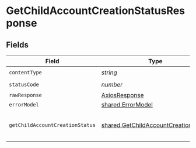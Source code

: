 # GetChildAccountCreationStatusResponse


## Fields

| Field                                                                                        | Type                                                                                         | Required                                                                                     | Description                                                                                  |
| -------------------------------------------------------------------------------------------- | -------------------------------------------------------------------------------------------- | -------------------------------------------------------------------------------------------- | -------------------------------------------------------------------------------------------- |
| `contentType`                                                                                | *string*                                                                                     | :heavy_check_mark:                                                                           | N/A                                                                                          |
| `statusCode`                                                                                 | *number*                                                                                     | :heavy_check_mark:                                                                           | N/A                                                                                          |
| `rawResponse`                                                                                | [AxiosResponse](https://axios-http.com/docs/res_schema)                                      | :heavy_minus_sign:                                                                           | N/A                                                                                          |
| `errorModel`                                                                                 | [shared.ErrorModel](../../models/shared/errormodel.md)                                       | :heavy_minus_sign:                                                                           | bad request                                                                                  |
| `getChildAccountCreationStatus`                                                              | [shared.GetChildAccountCreationStatus](../../models/shared/getchildaccountcreationstatus.md) | :heavy_minus_sign:                                                                           | status of reseller's child account                                                           |
